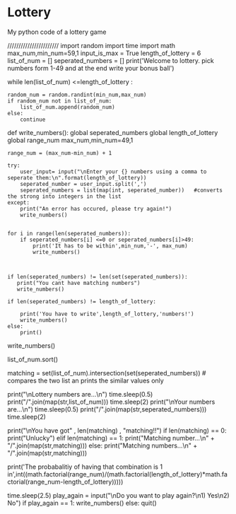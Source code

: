 # Lottery
My python code of a lottery game

///////////////////////
import random
import time
import math
max_num,min_num=59,1
input_is_max = True
length_of_lottery = 6
list_of_num = []
seperated_numbers = []
print('Welcome to lottery. pick numbers form 1-49 and at the end write your bonus ball')


while len(list_of_num) <=length_of_lottery :
    
    random_num = random.randint(min_num,max_num)
    if random_num not in list_of_num: 
        list_of_num.append(random_num)
    else:
        continue

def write_numbers():
    global seperated_numbers
    global length_of_lottery
    global range_num
    max_num,min_num=49,1
    
    range_num = (max_num-min_num) + 1
    
    try:
        user_input= input("\nEnter your {} numbers using a comma to seperate them:\n".format(length_of_lottery))
        seperated_number = user_input.split(',')
        seperated_numbers = list(map(int, seperated_number))   #converts the strong into integers in the list
    except:
        print("An error has occured, please try again!")
        write_numbers()
    
    
    for i in range(len(seperated_numbers)):
        if seperated_numbers[i] <=0 or seperated_numbers[i]>49:
            print('It has to be within',min_num,'-', max_num)
            write_numbers()


            
    if len(seperated_numbers) != len(set(seperated_numbers)):
       print("You cant have matching numbers")
       write_numbers()
                                     
    if len(seperated_numbers) != length_of_lottery:
        
        print('You have to write',length_of_lottery,'numbers!')
        write_numbers()
    else:
        print()

write_numbers()

list_of_num.sort()

matching = set(list_of_num).intersection(set(seperated_numbers))   # compares the two list an prints the similar values only

print("\nLottery numbers are...\n")
time.sleep(0.5)
print("/".join(map(str,list_of_num)))
time.sleep(2)
print("\nYour numbers are...\n")
time.sleep(0.5)
print("/".join(map(str,seperated_numbers)))
time.sleep(2)

    
print("\nYou have got" , len(matching) , "matching!!")
if len(matching) == 0:
    print("Unlucky")
elif len(matching) == 1:
    print("Matching number...\n" + "/".join(map(str,matching)))
else:
    print("Matching numbers...\n" + "/".join(map(str,matching)))


print('The probabalitiy of having that combination is 1 in',int((math.factorial(range_num)/(math.factorial(length_of_lottery)*math.factorial(range_num-length_of_lottery)))))

time.sleep(2.5)
play_again = input("\nDo you want to play again?\n1) Yes\n2) No")
if play_again == 1:
    write_numbers()
else:
    quit()

      

        






      

